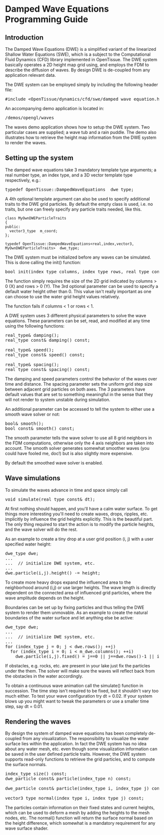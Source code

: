 <h1>Damped Wave Equations Programming Guide</h1>

<h2>Introduction</h2>
The Damped Wave Equations (DWE) is a simplified variant of the linearized Shallow Water Equations (SWE), which is a subject to the Computational Fluid Dynamics (CFD) library implemented in OpenTissue. The DWE system basically operates a 2D height map grid using, and employs the FDM to describe the diffusion of waves. By design DWE is de-coupled from any application relevant data.

The DWE system can be employed simply by including the following header file:
<pre>
#include &lt;OpenTissue/dynamics/cfd/swe/damped_wave_equation.h&gt;
</pre>
An accompanying demo application is located in:
<pre>
/demos/opengl/waves
</pre>
The waves demo application shows how to setup the DWE system. Two particular cases are supplied; a wave tub and a rain puddle. The demo also illustrates how to retrieve the height map information from the DWE system to render the waves.

<h2>Setting up the system</h2>

The damped wave equations take 3 mandatory template type arguments; a real number type, an index type, and a 3D vector template type respectively, e.g.:

<pre>
typedef OpenTissue::DampedWaveEquations<double, int, OpenTissue::vector3>  dwe_type;
</pre>

A 4th optional template argument can also be used to specify additional traits to the DWE grid particles. By default the empty class is used, i.e. no traits, but one can freely specify any particle traits needed, like this.

    class MyOwnDWEParticleTraits
    {
    public:
      vector3_type  m_coord;
    };

    typedef OpenTissue::DampedWaveEquations<real,index,vector3, MyOwnDWEParticleTraits>  dwe_type;

The DWE system must be initialized before any waves can be simulated. This is done calling the init() function:
<pre>
bool init(index_type columns, index_type rows, real_type const& default height = 0);
</pre>

The function simply requires the size of the 2D grid indicated by columns > 0 (X) and rows > 0 (Y). The 3rd optional parameter can be used to specify a default water height other than 0. This value isn't really important as one can choose to use the water grid height values relatively.

The function fails if columns < 1 or rows < 1.

A DWE system uses 3 different physical parameters to solve the wave equations. These parameters can be set, read, and modified at any time using the following functions:
<pre>
real_type& damping();
real_type const& damping() const;

real_type& speed();
real_type const& speed() const;

real_type& spacing();
real_type const& spacing() const;
</pre>

The damping and speed parameters control the behavior of the waves over time and distance. The spacing parameter sets the uniform grid step size between adjacent grid particles on both axes. The 3 parameters have default values that are set to something meaningful in the sense that they will not render to system unstable during simulation.

An additional parameter can be accessed to tell the system to either use a smooth wave solver or not:

<pre>
bool& smooth();
bool const& smooth() const;
</pre>

The smooth parameter tells the wave solver to use all 8 grid neighbors in the FDM computations, otherwise only the 4 axis neighbors are taken into account. The smooth solver generates somewhat smoother waves (you could have fooled me, doc!) but is also slightly more expensive.

By default the smoothed wave solver is enabled.

<h2>Wave simulations</h2>

To simulate the waves advance in time and space simply call

<pre>
void simulate(real_type const& dt);
</pre>

At first nothing should happen, and you'll have a calm water surface. To get things more interesting you'll need to create waves, drops, ripples, etc. implicitly by influence the grid heights explicitly. This is the beautiful part. The only thing required to start the action is to modify the particle heights, and the wave solver will do the rest.

As an example to create a tiny drop at a user grid position (i, j) with a user specified water height:

<pre>
dwe_type dwe;
...
...  // initialize DWE system, etc.
...
dwe.particle(i,j).height() -= height;
</pre>

To create more heavy drops expand the influenced area to the neighborhood around (i,j) or use larger heights. The wave length is directly dependent on the connected area of influenced grid particles, where the wave amplitude depends on the height.

Boundaries can be set up by fixing particles and thus telling the DWE system to render them unmovable. As an example to create the natural boundaries of the water surface and let anything else be active:

<pre>
dwe_type dwe;
...
...  // initialize DWE system, etc.
...
for (index_type j = 0; j < dwe.rows(); ++j)
  for (index_type i = 0; i < m_dwe.columns(); ++i)
    dwe.particle(i,j).fixed() = j==0 || j==dwe.rows()-1 || i==0 || i==dwe.columns()-1;
</pre>

If obstacles, e.g. rocks, etc. are present in your lake just fix the particles under the them. The solver will make sure the waves will reflect back from the obstacles in the water accordingly.

To obtain a continuous wave animation call the simulate() function in succession. The time step isn't required to be fixed, but it shouldn't vary too much either. To test your wave configuration try dt = 0.02. If your system blows up you might want to tweak the parameters or use a smaller time step, say dt = 0.01.

<h2>Rendering the waves</h2>

By design the system of damped wave equations has been completely de-coupled from any visualization. The responsibility to visualize the water surface lies within the application. In fact the DWE system has no idea about any water mesh, etc. even though some visualization information can be saved in the user defined particle traits.
However, the DWE system supports read-only functions to retrieve the grid particles, and to compute the surface normals.

<pre>
index_type size() const;
dwe_particle const& particle(index_type n) const;

dwe_particle const& particle(index_type i, index_type j) const;

vector3_type normal(index_type i, index_type j) const;
</pre>

The particles contain information on their fixed states and current heights, which can be used to deform a mesh by adding the heights to the mesh nodes, etc. The normal() function will return the surface normal based on the height difference, which somewhat is a mandatory requirement for any wave surface shader.
